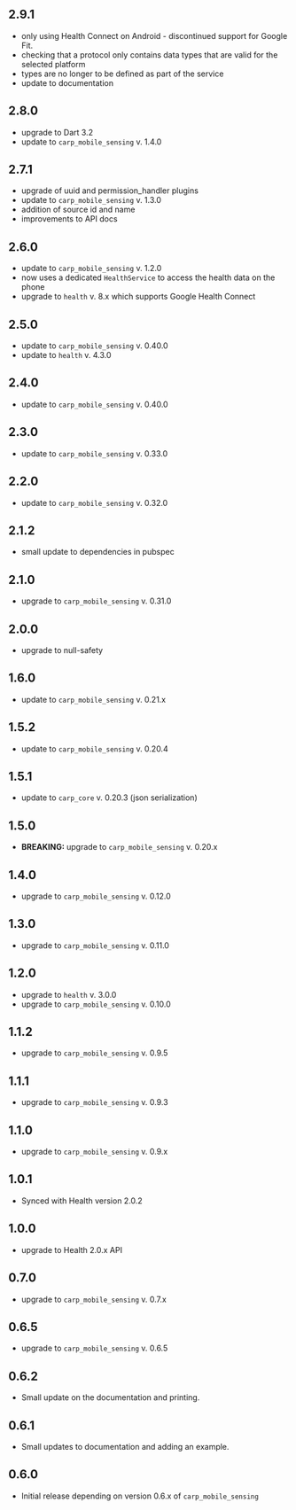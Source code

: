## 2.9.1

* only using Health Connect on Android - discontinued support for Google Fit.
* checking that a protocol only contains data types that are valid for the selected platform
* types are no longer to be defined as part of the service
* update to documentation

## 2.8.0

* upgrade to Dart 3.2
* update to `carp_mobile_sensing` v. 1.4.0

## 2.7.1

* upgrade of uuid and permission_handler plugins
* update to `carp_mobile_sensing` v. 1.3.0
* addition of source id and name
* improvements to API docs

## 2.6.0

* update to `carp_mobile_sensing` v. 1.2.0
* now uses a dedicated `HealthService` to access the health data on the phone
* upgrade to `health` v. 8.x which supports Google Health Connect

## 2.5.0

* update to `carp_mobile_sensing` v. 0.40.0
* update to `health` v. 4.3.0

## 2.4.0

* update to `carp_mobile_sensing` v. 0.40.0

## 2.3.0

* update to `carp_mobile_sensing` v. 0.33.0

## 2.2.0

* update to `carp_mobile_sensing` v. 0.32.0

## 2.1.2

* small update to dependencies in pubspec

## 2.1.0

* upgrade to `carp_mobile_sensing` v. 0.31.0

## 2.0.0

* upgrade to null-safety

## 1.6.0

* update to `carp_mobile_sensing` v. 0.21.x

## 1.5.2

* update to `carp_mobile_sensing` v. 0.20.4

## 1.5.1

* update to `carp_core` v. 0.20.3 (json serialization)

## 1.5.0

* **BREAKING:** upgrade to `carp_mobile_sensing` v. 0.20.x

## 1.4.0

* upgrade to `carp_mobile_sensing` v. 0.12.0

## 1.3.0

* upgrade to `carp_mobile_sensing` v. 0.11.0

## 1.2.0

* upgrade to `health` v. 3.0.0
* upgrade to `carp_mobile_sensing` v. 0.10.0

## 1.1.2

* upgrade to `carp_mobile_sensing` v. 0.9.5

## 1.1.1

* upgrade to `carp_mobile_sensing` v. 0.9.3

## 1.1.0

* upgrade to `carp_mobile_sensing` v. 0.9.x

## 1.0.1

* Synced with Health version 2.0.2

## 1.0.0

* upgrade to Health 2.0.x API

## 0.7.0

* upgrade to `carp_mobile_sensing` v. 0.7.x

## 0.6.5

* upgrade to `carp_mobile_sensing` v. 0.6.5

## 0.6.2

* Small update on the documentation and printing.

## 0.6.1

* Small updates to documentation and adding an example.

## 0.6.0

* Initial release depending on version 0.6.x of `carp_mobile_sensing`
